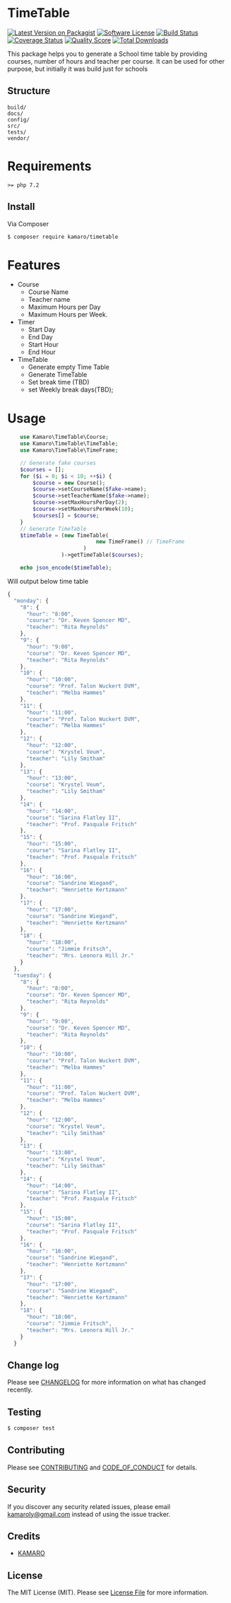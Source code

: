# TimeTable

[![Latest Version on Packagist][ico-version]][link-packagist]
[![Software License][ico-license]](LICENSE.md)
[![Build Status][ico-travis]][link-travis]
[![Coverage Status][ico-scrutinizer]][link-scrutinizer]
[![Quality Score][ico-code-quality]][link-code-quality]
[![Total Downloads][ico-downloads]][link-downloads]

This package helps you to generate a School time table by providing courses, number of hours and teacher per course. It can be used for other purpose, but initially it was build just for schools

## Structure

```
build/
docs/
config/
src/
tests/
vendor/
```

# Requirements

    >= php 7.2

## Install

Via Composer

```bash
$ composer require kamaro/timetable
```

# Features

-   Course
    -   Course Name
    -   Teacher name
    -   Maximum Hours per Day
    -   Maximum Hours per Week.
-   Timer
    -   Start Day
    -   End Day
    -   Start Hour
    -   End Hour
-   TimeTable
    -   Generate empty Time Table
    -   Generate TimeTable
    -   Set break time (TBD)
    -   set Weekly break days(TBD);

# Usage

```php
    use Kamaro\TimeTable\Course;
    use Kamaro\TimeTable\TimeTable;
    use Kamaro\TimeTable\TimeFrame;

    // Generate fake courses
    $courses = [];
    for ($i = 0; $i < 10; ++$i) {
        $course = new Course();
        $course->setCourseName($fake->name);
        $course->setTeacherName($fake->name);
        $course->setMaxHoursPerDay(2);
        $course->setMaxHoursPerWeek(10);
        $courses[] = $course;
    }
    // Generate TimeTable
    $timeTable = (new TimeTable(
                            new TimeFrame() // TimeFrame
                        )
                 )->getTimeTable($courses);

    echo json_encode($timeTable);
```

Will output below time table

```js
{
  "monday": {
    "8": {
      "hour": "8:00",
      "course": "Dr. Keven Spencer MD",
      "teacher": "Rita Reynolds"
    },
    "9": {
      "hour": "9:00",
      "course": "Dr. Keven Spencer MD",
      "teacher": "Rita Reynolds"
    },
    "10": {
      "hour": "10:00",
      "course": "Prof. Talon Wuckert DVM",
      "teacher": "Melba Hammes"
    },
    "11": {
      "hour": "11:00",
      "course": "Prof. Talon Wuckert DVM",
      "teacher": "Melba Hammes"
    },
    "12": {
      "hour": "12:00",
      "course": "Krystel Veum",
      "teacher": "Lily Smitham"
    },
    "13": {
      "hour": "13:00",
      "course": "Krystel Veum",
      "teacher": "Lily Smitham"
    },
    "14": {
      "hour": "14:00",
      "course": "Sarina Flatley II",
      "teacher": "Prof. Pasquale Fritsch"
    },
    "15": {
      "hour": "15:00",
      "course": "Sarina Flatley II",
      "teacher": "Prof. Pasquale Fritsch"
    },
    "16": {
      "hour": "16:00",
      "course": "Sandrine Wiegand",
      "teacher": "Henriette Kertzmann"
    },
    "17": {
      "hour": "17:00",
      "course": "Sandrine Wiegand",
      "teacher": "Henriette Kertzmann"
    },
    "18": {
      "hour": "18:00",
      "course": "Jimmie Fritsch",
      "teacher": "Mrs. Leonora Hill Jr."
    }
  },
  "tuesday": {
    "8": {
      "hour": "8:00",
      "course": "Dr. Keven Spencer MD",
      "teacher": "Rita Reynolds"
    },
    "9": {
      "hour": "9:00",
      "course": "Dr. Keven Spencer MD",
      "teacher": "Rita Reynolds"
    },
    "10": {
      "hour": "10:00",
      "course": "Prof. Talon Wuckert DVM",
      "teacher": "Melba Hammes"
    },
    "11": {
      "hour": "11:00",
      "course": "Prof. Talon Wuckert DVM",
      "teacher": "Melba Hammes"
    },
    "12": {
      "hour": "12:00",
      "course": "Krystel Veum",
      "teacher": "Lily Smitham"
    },
    "13": {
      "hour": "13:00",
      "course": "Krystel Veum",
      "teacher": "Lily Smitham"
    },
    "14": {
      "hour": "14:00",
      "course": "Sarina Flatley II",
      "teacher": "Prof. Pasquale Fritsch"
    },
    "15": {
      "hour": "15:00",
      "course": "Sarina Flatley II",
      "teacher": "Prof. Pasquale Fritsch"
    },
    "16": {
      "hour": "16:00",
      "course": "Sandrine Wiegand",
      "teacher": "Henriette Kertzmann"
    },
    "17": {
      "hour": "17:00",
      "course": "Sandrine Wiegand",
      "teacher": "Henriette Kertzmann"
    },
    "18": {
      "hour": "18:00",
      "course": "Jimmie Fritsch",
      "teacher": "Mrs. Leonora Hill Jr."
    }
  }
```

## Change log

Please see [CHANGELOG](CHANGELOG.md) for more information on what has changed recently.

## Testing

```bash
$ composer test
```

## Contributing

Please see [CONTRIBUTING](CONTRIBUTING.md) and [CODE_OF_CONDUCT](CODE_OF_CONDUCT.md) for details.

## Security

If you discover any security related issues, please email kamaroly@gmail.com instead of using the issue tracker.

## Credits

-   [KAMARO][link-author]

## License

The MIT License (MIT). Please see [License File](LICENSE.md) for more information.

[ico-version]: https://img.shields.io/packagist/v/Kamaro/TimeTable.svg?style=flat-square
[ico-license]: https://img.shields.io/badge/license-MIT-brightgreen.svg?style=flat-square
[ico-travis]: https://img.shields.io/travis/Kamaro/TimeTable/master.svg?style=flat-square
[ico-scrutinizer]: https://img.shields.io/scrutinizer/coverage/g/Kamaro/TimeTable.svg?style=flat-square
[ico-code-quality]: https://img.shields.io/scrutinizer/g/Kamaro/TimeTable.svg?style=flat-square
[ico-downloads]: https://img.shields.io/packagist/dt/Kamaro/TimeTable.svg?style=flat-square
[link-packagist]: https://packagist.org/packages/Kamaro/TimeTable
[link-travis]: https://travis-ci.org/Kamaro/TimeTable
[link-scrutinizer]: https://scrutinizer-ci.com/g/Kamaro/TimeTable/code-structure
[link-code-quality]: https://scrutinizer-ci.com/g/Kamaro/TimeTable
[link-downloads]: https://packagist.org/packages/Kamaro/TimeTable
[link-author]: https://github.com/kamaroly
[link-contributors]: ../../contributors
